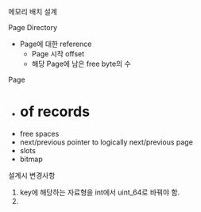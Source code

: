 메모리 배치 설계

Page Directory
 - Page에 대한 reference
   - Page 시작 offset
   - 해당 Page에 남은 free byte의 수


Page
 - # of records
 - free spaces
 - next/previous pointer to logically next/previous page
 - slots
 - bitmap

설계시 변경사항

1. key에 해당하는 자료형을 int에서 uint_64로 바꿔야 함.
2. 